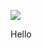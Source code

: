 ![](https://64.media.tumblr.com/b05b4a58c493ce8cbc14d7424cb978e2/tumblr_okdq40nGVl1vlb6q0o1_r3_500.gifv)

Hello
